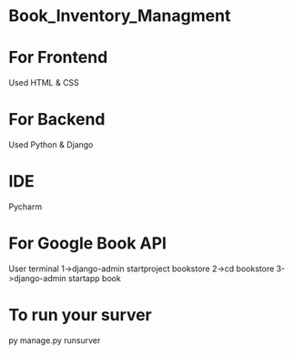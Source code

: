 # Book_Inventory_Managment

# For Frontend 
Used HTML & CSS

# For Backend 
Used Python & Django

# IDE
Pycharm


# For Google Book API 
User terminal 
1->django-admin startproject bookstore 
2->cd bookstore
3->django-admin startapp book


# To run your surver 
py manage.py runsurver
